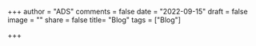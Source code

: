 
+++
author = "ADS"
comments = false
date = "2022-09-15"
draft = false
image = ""
share = false
title= "Blog"
tags = ["Blog"]

+++
